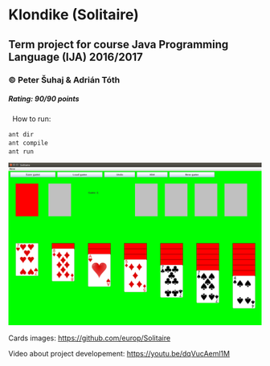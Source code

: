 # Klondike (Solitaire)
## Term project for course Java Programming Language (IJA) 2016/2017
### © Peter Šuhaj & Adrián Tóth
##### Rating: 90/90 points
&nbsp;
How to run:
~~~sh
ant dir
ant compile
ant run
~~~
![Image of Solitaire](https://github.com/peter2141/Solitaire-IJA/blob/master/Solitaire.png)

Cards images: https://github.com/europ/Solitaire

Video about project developement: https://youtu.be/dqVucAeml1M
